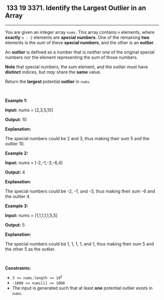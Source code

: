 <h2> 133 19
3371. Identify the Largest Outlier in an Array</h2><hr><div><p>You are given an integer array <code>nums</code>. This array contains <code>n</code> elements, where <strong>exactly</strong> <code>n - 2</code> elements are <strong>special</strong><strong> numbers</strong>. One of the remaining <strong>two</strong> elements is the <em>sum</em> of these <strong>special numbers</strong>, and the other is an <strong>outlier</strong>.</p>

<p>An <strong>outlier</strong> is defined as a number that is <em>neither</em> one of the original special numbers <em>nor</em> the element representing the sum of those numbers.</p>

<p><strong>Note</strong> that special numbers, the sum element, and the outlier must have <strong>distinct</strong> indices, but <em>may </em>share the <strong>same</strong> value.</p>

<p>Return the <strong>largest</strong><strong> </strong>potential<strong> outlier</strong> in <code>nums</code>.</p>

<p>&nbsp;</p>
<p><strong class="example">Example 1:</strong></p>

<div class="example-block">
<p><strong>Input:</strong> <span class="example-io">nums = [2,3,5,10]</span></p>

<p><strong>Output:</strong> <span class="example-io">10</span></p>

<p><strong>Explanation:</strong></p>

<p>The special numbers could be 2 and 3, thus making their sum 5 and the outlier 10.</p>
</div>

<p><strong class="example">Example 2:</strong></p>

<div class="example-block">
<p><strong>Input:</strong> <span class="example-io">nums = [-2,-1,-3,-6,4]</span></p>

<p><strong>Output:</strong> <span class="example-io">4</span></p>

<p><strong>Explanation:</strong></p>

<p>The special numbers could be -2, -1, and -3, thus making their sum -6 and the outlier 4.</p>
</div>

<p><strong class="example">Example 3:</strong></p>

<div class="example-block">
<p><strong>Input:</strong> <span class="example-io">nums = [1,1,1,1,1,5,5]</span></p>

<p><strong>Output:</strong> <span class="example-io">5</span></p>

<p><strong>Explanation:</strong></p>

<p>The special numbers could be 1, 1, 1, 1, and 1, thus making their sum 5 and the other 5 as the outlier.</p>
</div>

<p>&nbsp;</p>
<p><strong>Constraints:</strong></p>

<ul>
	<li><code>3 &lt;= nums.length &lt;= 10<sup>5</sup></code></li>
	<li><code>-1000 &lt;= nums[i] &lt;= 1000</code></li>
	<li>The input is generated such that at least <strong>one</strong> potential outlier exists in <code>nums</code>.</li>
</ul>
</div>